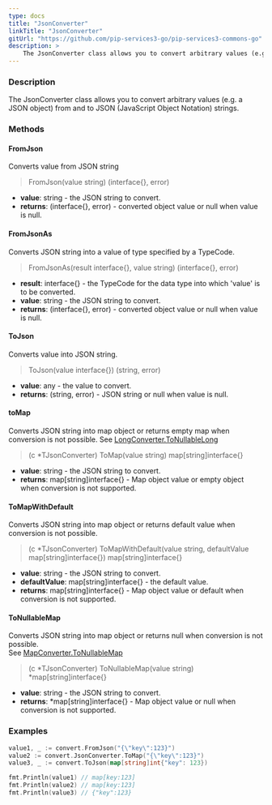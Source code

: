 ```yaml
---
type: docs
title: "JsonConverter"
linkTitle: "JsonConverter"
gitUrl: "https://github.com/pip-services3-go/pip-services3-commons-go"
description: > 
    The JsonConverter class allows you to convert arbitrary values (e.g. a JSON object) from and to JSON (JavaScript Object Notation) strings.
---
```


### Description

The JsonConverter class allows you to convert arbitrary values (e.g. a JSON object) from and to JSON (JavaScript Object Notation) strings.

### Methods

#### FromJson
Converts value from JSON string

> FromJson(value string) (interface{}, error)

- **value**: string - the JSON string to convert.
- **returns**: (interface{}, error) - converted object value or null when value is null.

#### FromJsonAs
Converts JSON string into a value of type specified by a TypeCode.

> FromJsonAs(result interface{}, value string) (interface{}, error) 

- **result**: interface{} - the TypeCode for the data type into which 'value' is to be converted.
- **value**: string - the JSON string to convert.
- **returns**: (interface{}, error) - converted object value or null when value is null.

#### ToJson
Converts value into JSON string.

> ToJson(value interface{}) (string, error)

- **value**: any - the value to convert.
- **returns**: (string, error) - JSON string or null when value is null.

#### toMap
Converts JSON string into map object or returns empty map when conversion is not possible.
See [LongConverter.ToNullableLong](../long_converter/#tonullablelong)

> (c *TJsonConverter) ToMap(value string) map[string]interface{}

- **value**: string - the JSON string to convert.
- **returns**: map[string]interface{} - Map object value or empty object when conversion is not supported.

#### ToMapWithDefault
Converts JSON string into map object or returns default value when conversion is not possible.

> (c *TJsonConverter) ToMapWithDefault(value string, defaultValue map[string]interface{}) map[string]interface{}

- **value**: string - the JSON string to convert.
- **defaultValue**: map[string]interface{} - the default value.
- **returns**: map[string]interface{} - Map object value or default when conversion is not supported.


#### ToNullableMap
Converts JSON string into map object or returns null when conversion is not possible.  
See [MapConverter.ToNullableMap](../map_converter/#tonullablemap)

> (c *TJsonConverter) ToNullableMap(value string) *map[string]interface{}

- **value**: string - the JSON string to convert.
- **returns**: *map[string]interface{} - Map object value or null when conversion is not supported.


### Examples

```go
value1, _ := convert.FromJson("{\"key\":123}")
value2 := convert.JsonConverter.ToMap("{\"key\":123}")
value3, _ := convert.ToJson(map[string]int{"key": 123})

fmt.Println(value1) // map[key:123]
fmt.Println(value2) // map[key:123]
fmt.Println(value3) // {"key":123}

```
